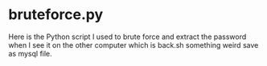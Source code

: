 # bruteforce.py
Here is the Python script I used to brute force and extract the password when I see it on the other computer which is back.sh something weird save as mysql file.
